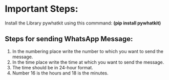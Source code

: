 # Important Steps:
Install the Library pywhatkit using this commmand: <b>(pip install pywhatkit)</b>
## Steps for sending WhatsApp Message:
1. In the numbering place write the number to which you want to send the message.
2. In the time place write the time at which you want to send the message.
3. The time should be in 24-hour format.
4. Number 16 is the hours and 18 is the minutes.
